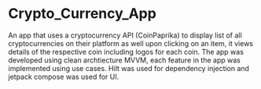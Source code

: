 # Crypto_Currency_App
An app that uses a cryptocurrency API (CoinPaprika) to display list of all cryptocurrencies on their platform
as well upon clicking on an item, it views details of the respective coin including logos for each coin. The app was developed 
using clean archtiecture MVVM, each feature in the app was implemented using use cases. Hilt was used for 
dependency injection and jetpack compose was used for UI.
